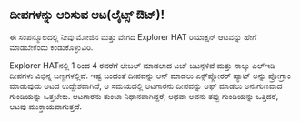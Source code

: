 ## ದೀಪಗಳನ್ನು ಆರಿಸುವ ಆಟ(ಲೈಟ್ಸ್ ಔಟ್)!

ಈ ಸಂಪನ್ಮೂಲದಲ್ಲಿ ನೀವು ಮೋಜಿನ ಮತ್ತು ವೇಗದ Explorer HAT ರಿಯಾಕ್ಷನ್ ಆಟವನ್ನು ಹೇಗೆ ಮಾಡಬೇಕೆಂದು ಕಂಡುಕೊಳ್ಳುವಿರಿ.

Explorer HAT‌ನಲ್ಲಿ 1 ರಿಂದ 4 ರವರೆಗೆ ಲೇಬಲ್ ಮಾಡಲಾದ ಟಚ್ ಬಟನ್ಗಳಿವೆ ಮತ್ತು ನಾಲ್ಕು ಎಲ್ಇಡಿ ದೀಪಗಳು ವಿಭಿನ್ನ ಬಣ್ಣಗಳಲ್ಲಿವೆ. ಇಷ್ಟ ಬಂದಂತೆ ದೀಪವನ್ನು ಆನ್ ಮಾಡಲು ಎಕ್ಸ್‌ಪ್ಲೋರರ್ ಹ್ಯಾಟ್ ಅನ್ನು ಪ್ರೋಗ್ರಾಂ ಮಾಡುವುದು ಆಟದ ಉದ್ದೇಶವಾಗಿದೆ, ಆ ಸಮಯದಲ್ಲಿ ಆಟಗಾರನು ದೀಪವನ್ನು ಆಫ್ ಮಾಡಲು ಅನುಗುಣವಾದ ಗುಂಡಿಯನ್ನು ಒತ್ತಬೇಕು. ಆಟಗಾರನು ತುಂಬಾ ನಿಧಾನವಾಗಿದ್ದರೆ, ಅಥವಾ ಅವನು ತಪ್ಪು ಗುಂಡಿಯನ್ನು ಒತ್ತಿದರೆ, ಆಟವು ಮುಕ್ತಾಯವಾಗುತ್ತದೆ.